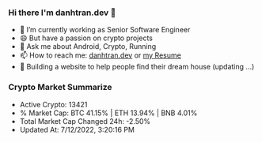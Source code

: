 ### Hi there I'm danhtran.dev 👋

- 🔭 I’m currently working as Senior Software Engineer
- 😄 But have a passion on crypto projects
- 💬 Ask me about Android, Crypto, Running 
- 📫 How to reach me: <a href="https://danhtran.dev" target="_blank">danhtran.dev</a> or <a href="Developer-Resume.pdf" target="_blank">my Resume</a>
- 🌱 Building a website to help people find their dream house (updating ...)

### Crypto Market Summarize
- Active Crypto: 13421
- % Market Cap: BTC 41.15% | ETH 13.94% | BNB 4.01%
- Total Market Cap Changed 24h: -2.50%
- Updated At: 7/12/2022, 3:20:16 PM
